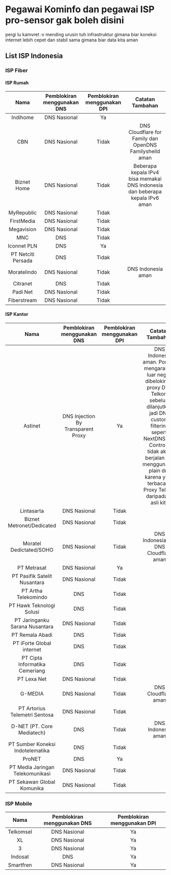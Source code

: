# Pegawai Kominfo dan pegawai ISP pro-sensor gak boleh disini
pergi lu kamvret :v 
mending urusin tuh infrastruktur gimana biar koneksi internet lebih cepet dan stabil sama gimana biar data kita aman

## List ISP Indonesia 

### ISP Fiber

#### ISP Rumah
| Nama | Pemblokiran menggunakan DNS | Pemblokiran menggunakan DPI | Catatan Tambahan |
| :---: | :---: | :---: | :---: |
| Indihome | DNS Nasional | Ya |
| CBN | DNS Nasional | Tidak | DNS Cloudflare for Family dan OpenDNS Familysheild aman |
| Biznet Home | DNS Nasional | Tidak | Beberapa kepala IPv4 bisa memakai DNS Indonesia dan beberapa kepala IPv6 aman|
| MyRepublic | DNS Nasional | Tidak |
| FirstMedia | DNS Nasional | Tidak |
| Megavision | DNS Nasional | Tidak |
| MNC | DNS | Tidak |
| Iconnet PLN | DNS | Ya |
| PT Netciti Persada | DNS | Tidak |
| Moratelindo | DNS Nasional | Tidak | DNS Indonesia aman |
| Citranet | DNS | Tidak |
| Padi Net | DNS Nasional | Tidak |
| Fiberstream | DNS Nasional | Tidak |

#### ISP Kantor
| Nama | Pemblokiran menggunakan DNS | Pemblokiran menggunakan DPI | Catatan Tambahan |
| :---: | :---: | :---: | :---: |
| Astinet | DNS Injection By Transparent Proxy | Ya |  DNS Indonesia aman. Port 53 mengarah ke luar negeri dibelokin ke proxy DNS Telkom sebelum dilanjutkan jadi  DNS custom filtering seperti NextDNS dan ControlD tidak akan berjalan jika menggunakan plain dns karena yang terbaca IP Proxy Telkom daripada IP asli kita |
| Lintasarta | DNS Nasional | Tidak |
| Biznet Metronet/Dedicated | DNS Nasional | Tidak |
| Moratel Dedictated/SOHO | DNS Nasional | Tidak | DNS Indonesia dan DNS Cloudflare aman |
| PT Metrasat | DNS Nasional | Ya |
| PT Pasifik Satelit Nusantara | DNS Nasional | Tidak |
| PT Artha Telekomindo | DNS | Tidak |
| PT Hawk Teknologi Solusi | DNS | Tidak |
| PT Jaringanku Sarana Nusantara | DNS Nasional | Tidak |
| PT Remala Abadi | DNS | Tidak |
| PT iForte Global internet | DNS | Tidak |
| PT Cipta Informatika Cemeriang | DNS | Tidak |
| PT Lexa Net | DNS Nasional | Tidak |
| G-MEDIA | DNS Nasional | Tidak | DNS Cloudflare aman |
| PT Artorius Telemetri Sentosa | DNS Nasional | Tidak |
| D-NET (PT. Core Mediatech) | DNS | Tidak | DNS Indonesia aman |
| PT Sumber Koneksi Indotelematika | DNS | Tidak |
| ProNET | DNS | Ya |
| PT Media Jaringan Telekomunikasi | DNS Nasional | Tidak |
| PT Sekawan Global Komunika | DNS Nasional | Tidak |

### ISP Mobile
| Nama | Pemblokiran menggunakan DNS | Pemblokiran menggunakan DPI |
| :---: | :---: | :---: |
| Telkomsel | DNS Nasional | Ya |
| XL | DNS Nasional | Ya |
| 3 | DNS Nasional | Ya |
| Indosat | DNS | Ya |
| Smartfren | DNS Nasional | Ya |
